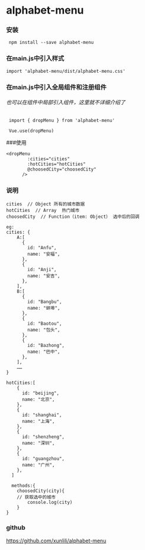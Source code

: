 # alphabet-menu

### 安装
```
 npm install --save alphabet-menu
```

### 在main.js中引入样式
```
import 'alphabet-menu/dist/alphabet-menu.css'
```

### 在main.js中引入全局组件和注册组件
###### 也可以在组件中局部引入组件，这里就不详细介绍了
```
 import { dropMenu } from 'alphabet-menu'
 
 Vue.use(dropMenu)
```

###使用
```
<dropMenu 
        :cities="cities" 
        :hotCities="hotCities"
        @choosedCity="choosedCity"
      />
```
### 说明
```
cities  // Object 所有的城市数据
hotCities  // Array  热门城市
choosedCity  // Function（item: Object） 选中后的回调

eg:
cities: {
	A:[
      {
        id: "Anfu",
        name: "安福",
      },
      {
        id: "Anji",
        name: "安吉",
      },
    ],
	B:[
      {
        id: "Bangbu",
        name: "蚌埠",
      },
      {
        id: "Baotou",
        name: "包头",
      },
      {
        id: "Bazhong",
        name: "巴中",
      },
    ],
	……
}

hotCities:[
    {
      id: "beijing",
      name: "北京",
    },
    {
      id: "shanghai",
      name: "上海",
    },
    {
      id: "shenzheng",
      name: "深圳",
    },
    {
      id: "guangzhou",
      name: "广州",
    },
  ]
  
  methods:{
	choosedCity(city){
	// 获取选中的城市
		console.log(city)
	}
}
```

### github
https://github.com/xunlili/alphabet-menu

